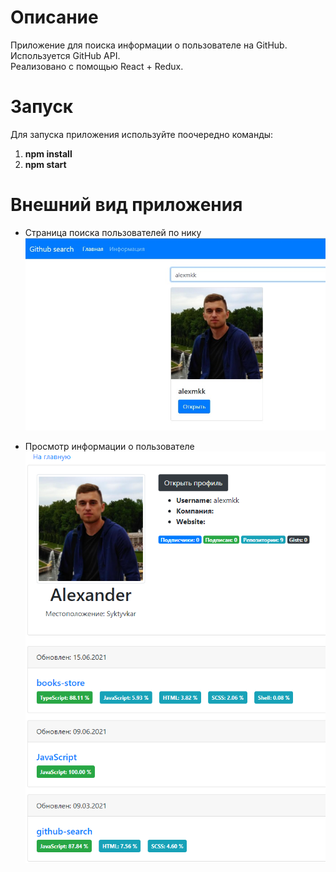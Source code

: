 # Описание
Приложение для поиска информации о пользователе на GitHub.<br>
Используется GitHub API.<br>
Реализовано с помощью React + Redux.

# Запуск
Для запуска приложения используйте поочередно команды:
1. <b>npm install</b>
1. <b>npm start</b>

# Внешний вид приложения
* Страница поиска пользователей по нику<br>
![alt text](screenshots/search-user.png "Страница поиска пользователей по нику")

* Просмотр информации о пользователе<br>
![alt text](screenshots/user-page.png "Просмотр информации о пользователе")
